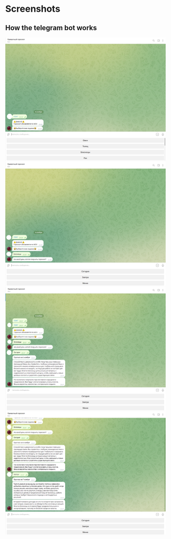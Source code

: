# Screenshots

## How the telegram bot works

![](https://github.com/tiko34/TGBotGoroskop/blob/master/Screenshot/1.png)
![](https://github.com/tiko34/TGBotGoroskop/blob/master/Screenshot/2.png)
![](https://github.com/tiko34/TGBotGoroskop/blob/master/Screenshot/3.png)
![](https://github.com/tiko34/TGBotGoroskop/blob/master/Screenshot/4.png)
